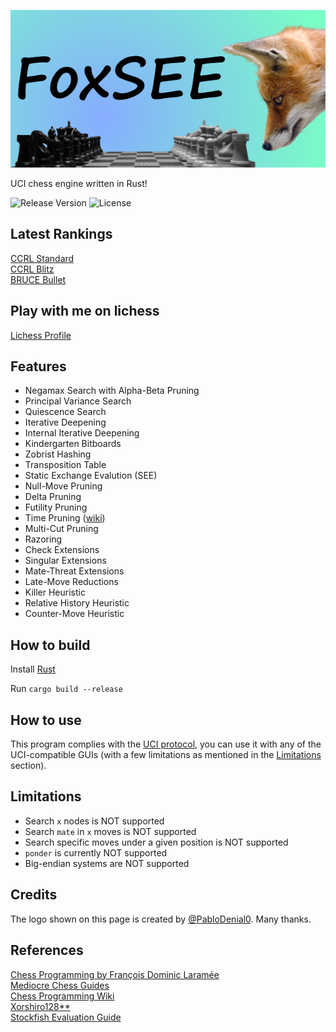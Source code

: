 ![Logo](https://github.com/redsalmon91/FoxSEE/blob/master/resources/logo.jpg "Logo")

UCI chess engine written in Rust!


![Release Version](https://img.shields.io/github/v/release/redsalmon91/FoxSEE?color=green)
![License](https://img.shields.io/github/license/redsalmon91/FoxSEE)

## Latest Rankings
[CCRL Standard](https://computerchess.org.uk/ccrl/4040/)  
[CCRL Blitz](https://ccrl.chessdom.com/ccrl/404/)  
[BRUCE Bullet](https://e4e6.com/)

## Play with me on lichess
[Lichess Profile](https://lichess.org/@/FoxSEE-Bot)

## Features

- Negamax Search with Alpha-Beta Pruning
- Principal Variance Search
- Quiescence Search
- Iterative Deepening
- Internal Iterative Deepening
- Kindergarten Bitboards
- Zobrist Hashing
- Transposition Table
- Static Exchange Evalution (SEE)
- Null-Move Pruning
- Delta Pruning
- Futility Pruning
- Time Pruning ([wiki](https://github.com/redsalmon91/FoxSEE/wiki/Time-Pruning))
- Multi-Cut Pruning
- Razoring
- Check Extensions
- Singular Extensions
- Mate-Threat Extensions
- Late-Move Reductions
- Killer Heuristic
- Relative History Heuristic
- Counter-Move Heuristic

## How to build
Install [Rust](https://www.rust-lang.org/learn/get-started)

Run `cargo build --release`

## How to use
This program complies with the [UCI protocol](http://wbec-ridderkerk.nl/html/UCIProtocol.html), you can use it with any of the UCI-compatible GUIs (with a few limitations as mentioned in the [Limitations](#limitations) section).  

## Limitations
- Search `x` nodes is NOT supported
- Search `mate` in `x` moves is NOT supported
- Search specific moves under a given position is NOT supported
- `ponder` is currently NOT supported
- Big-endian systems are NOT supported

## Credits
The logo shown on this page is created by [@PabloDenial0](https://github.com/PabloDaniel0). Many thanks.

## References
[Chess Programming by François Dominic Laramée](http://archive.gamedev.net/archive/reference/articles/article1014.html)  
[Mediocre Chess Guides](http://mediocrechess.sourceforge.net/guides.html)  
[Chess Programming Wiki](https://www.chessprogramming.org)  
[Xorshiro128**](http://prng.di.unimi.it/)  
[Stockfish Evaluation Guide](https://hxim.github.io/Stockfish-Evaluation-Guide/)
